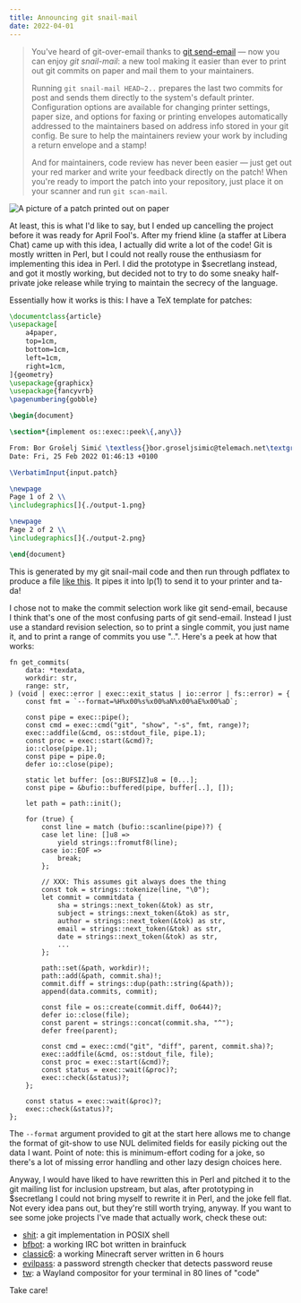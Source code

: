 ```yaml
---
title: Announcing git snail-mail
date: 2022-04-01
---
```


> You've heard of git-over-email thanks to [git send-email][0] &mdash; now you
> can enjoy *git snail-mail*: a new tool making it easier than ever to print out
> git commits on paper and mail them to your maintainers.
>
> Running `git snail-mail HEAD~2..` prepares the last two commits for post and
> sends them directly to the system's default printer. Configuration options are
> available for changing printer settings, paper size, and options for faxing or
> printing envelopes automatically addressed to the maintainers based on address
> info stored in your git config. Be sure to help the maintainers review your
> work by including a return envelope and a stamp!
>
> And for maintainers, code review has never been easier &mdash; just get out
> your red marker and write your feedback directly on the patch! When you're
> ready to import the patch into your repository, just place it on your scanner
> and run `git scan-mail`.

[0]: https://git-send-email.io

![A picture of a patch printed out on paper](https://redacted.moe/f/fa9d0b95.jpg)

At least, this is what I'd like to say, but I ended up cancelling the project
before it was ready for April Fool's. After my friend kline (a staffer at Libera
Chat) came up with this idea, I actually did write a lot of the code! Git is
mostly written in Perl, but I could not really rouse the enthusiasm for
implementing this idea in Perl. I did the prototype in $secretlang instead, and
got it mostly working, but decided not to try to do some sneaky half-private
joke release while trying to maintain the secrecy of the language.

Essentially how it works is this: I have a TeX template for patches:

```tex
\documentclass{article}
\usepackage[
	a4paper,
	top=1cm,
	bottom=1cm,
	left=1cm,
	right=1cm,
]{geometry}
\usepackage{graphicx}
\usepackage{fancyvrb}
\pagenumbering{gobble}

\begin{document}

\section*{implement os::exec::peek\{,any\}}

From: Bor Grošelj Simić \textless{}bor.groseljsimic@telemach.net\textgreater{} \\
Date: Fri, 25 Feb 2022 01:46:13 +0100

\VerbatimInput{input.patch}

\newpage
Page 1 of 2 \\
\includegraphics[]{./output-1.png}

\newpage
Page 2 of 2 \\
\includegraphics[]{./output-2.png}

\end{document}
```

This is generated by my git snail-mail code and then run through pdflatex to
produce a file [like this][1]. It pipes it into lp(1) to send it to your printer
and ta-da!

[1]: https://redacted.moe/f/3422cde8.pdf

I chose not to make the commit selection work like git send-email, because I
think that's one of the most confusing parts of git send-email. Instead I just
use a standard revision selection, so to print a single commit, you just name
it, and to print a range of commits you use "..". Here's a peek at how that
works:

```hare
fn get_commits(
	data: *texdata,
	workdir: str,
	range: str,
) (void | exec::error | exec::exit_status | io::error | fs::error) = {
	const fmt = `--format=%H%x00%s%x00%aN%x00%aE%x00%aD`;

	const pipe = exec::pipe();
	const cmd = exec::cmd("git", "show", "-s", fmt, range)?;
	exec::addfile(&cmd, os::stdout_file, pipe.1);
	const proc = exec::start(&cmd)?;
	io::close(pipe.1);
	const pipe = pipe.0;
	defer io::close(pipe);

	static let buffer: [os::BUFSIZ]u8 = [0...];
	const pipe = &bufio::buffered(pipe, buffer[..], []);

	let path = path::init();

	for (true) {
		const line = match (bufio::scanline(pipe)?) {
		case let line: []u8 =>
			yield strings::fromutf8(line);
		case io::EOF =>
			break;
		};

		// XXX: This assumes git always does the thing
		const tok = strings::tokenize(line, "\0");
		let commit = commitdata {
			sha = strings::next_token(&tok) as str,
			subject = strings::next_token(&tok) as str,
			author = strings::next_token(&tok) as str,
			email = strings::next_token(&tok) as str,
			date = strings::next_token(&tok) as str,
			...
		};

		path::set(&path, workdir)!;
		path::add(&path, commit.sha)!;
		commit.diff = strings::dup(path::string(&path));
		append(data.commits, commit);

		const file = os::create(commit.diff, 0o644)?;
		defer io::close(file);
		const parent = strings::concat(commit.sha, "^");
		defer free(parent);

		const cmd = exec::cmd("git", "diff", parent, commit.sha)?;
		exec::addfile(&cmd, os::stdout_file, file);
		const proc = exec::start(&cmd)?;
		const status = exec::wait(&proc)?;
		exec::check(&status)?;
	};

	const status = exec::wait(&proc)?;
	exec::check(&status)?;
};
```

The `--format` argument provided to git at the start here allows me to change
the format of git-show to use NUL delimited fields for easily picking out the
data I want. Point of note: this is minimum-effort coding for a joke, so there's
a lot of missing error handling and other lazy design choices here.

Anyway, I would have liked to have rewritten this in Perl and pitched it to the
git mailing list for inclusion upstream, but alas, after prototyping in
$secretlang I could not bring myself to rewrite it in Perl, and the joke fell
flat. Not every idea pans out, but they're still worth trying, anyway. If you
want to see some joke projects I've made that actually work, check these out:

- [shit](https://git.sr.ht/~sircmpwn/shit): a git implementation in POSIX shell
- [bfbot](https://git.sr.ht/~sircmpwn/bfbot): a working IRC bot written in brainfuck
- [classic6](https://git.sr.ht/~sircmpwn/classic6): a working Minecraft server written in 6 hours
- [evilpass](https://git.sr.ht/~sircmpwn/evilpass): a password strength checker that detects password reuse
- [tw](https://git.sr.ht/~sircmpwn/tw): a Wayland compositor for your terminal in 80 lines of "code"

Take care!
